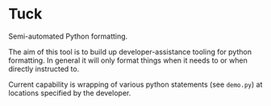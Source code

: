 # Tuck

Semi-automated Python formatting.

The aim of this tool is to build up developer-assistance tooling for python
formatting. In general it will only format things when it needs to or when
directly instructed to.

Current capability is wrapping of various python statements (see `demo.py`) at
locations specified by the developer.
